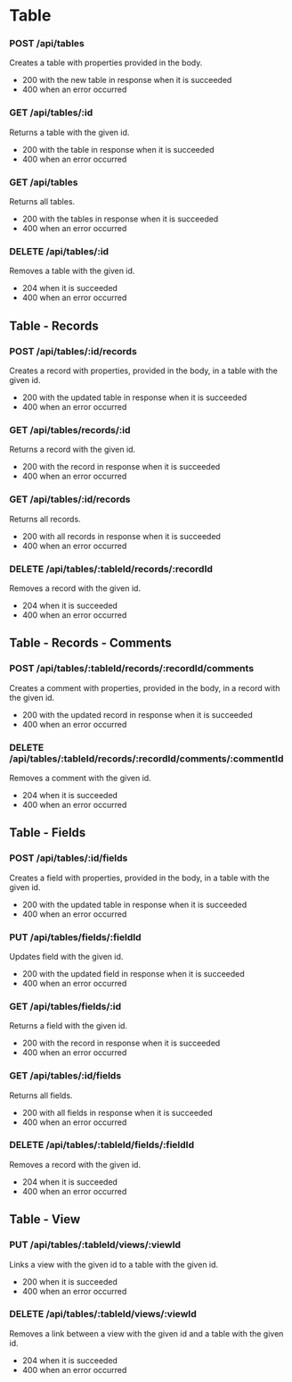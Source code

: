 # Table


### POST /api/tables
Creates a table with properties provided in the body.
* 200 with the new table in response when it is succeeded
* 400 when an error occurred

### GET /api/tables/:id
Returns a table with the given id.
* 200 with the table in response when it is succeeded
* 400 when an error occurred

### GET /api/tables
Returns all tables.
* 200 with the tables in response when it is succeeded
* 400 when an error occurred

### DELETE /api/tables/:id
Removes a table with the given id.
* 204 when it is succeeded
* 400 when an error occurred

## Table - Records

### POST /api/tables/:id/records
Creates a record with properties, provided in the body, in a table with the given id.
* 200 with the updated table in response when it is succeeded
* 400 when an error occurred

### GET /api/tables/records/:id
Returns a record with the given id.
* 200 with the record in response when it is succeeded
* 400 when an error occurred

### GET /api/tables/:id/records
Returns all records.
* 200 with all records in response when it is succeeded
* 400 when an error occurred

### DELETE /api/tables/:tableId/records/:recordId
Removes a record with the given id.
* 204 when it is succeeded
* 400 when an error occurred

## Table - Records - Comments

### POST /api/tables/:tableId/records/:recordId/comments
Creates a comment with properties, provided in the body, in a record with the given id.
* 200 with the updated record in response when it is succeeded
* 400 when an error occurred

### DELETE /api/tables/:tableId/records/:recordId/comments/:commentId
Removes a comment with the given id.
* 204 when it is succeeded
* 400 when an error occurred

## Table - Fields

### POST /api/tables/:id/fields
Creates a field with properties, provided in the body, in a table with the given id.
* 200 with the updated table in response when it is succeeded
* 400 when an error occurred

### PUT /api/tables/fields/:fieldId
Updates field with the given id.
* 200 with the updated field in response when it is succeeded
* 400 when an error occurred

### GET /api/tables/fields/:id
Returns a field with the given id.
* 200 with the record in response when it is succeeded
* 400 when an error occurred

### GET /api/tables/:id/fields
Returns all fields.
* 200 with all fields in response when it is succeeded
* 400 when an error occurred

### DELETE /api/tables/:tableId/fields/:fieldId
Removes a record with the given id.
* 204 when it is succeeded
* 400 when an error occurred

## Table - View

### PUT /api/tables/:tableId/views/:viewId
Links a view with the given id to a table with the given id.
* 200 when it is succeeded
* 400 when an error occurred

### DELETE /api/tables/:tableId/views/:viewId
Removes a link between a view with the given id and a table with the given id.
* 204 when it is succeeded
* 400 when an error occurred
